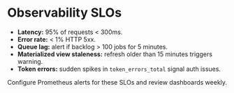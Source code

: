 # Observability SLOs

- **Latency:** 95% of requests < 300ms.
- **Error rate:** < 1% HTTP 5xx.
- **Queue lag:** alert if backlog > 100 jobs for 5 minutes.
- **Materialized view staleness:** refresh older than 15 minutes triggers warning.
- **Token errors:** sudden spikes in `token_errors_total` signal auth issues.

Configure Prometheus alerts for these SLOs and review dashboards weekly.
